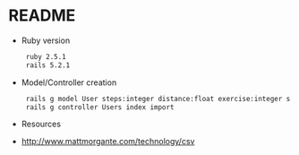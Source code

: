 # README

* Ruby version
   ```sh 
   	ruby 2.5.1
   	rails 5.2.1
   ```
* Model/Controller creation
   ```sh
   	rails g model User steps:integer distance:float exercise:integer sleep:float calories:integer user:string
   	rails g controller Users index import
   ```
* Resources
- http://www.mattmorgante.com/technology/csv
